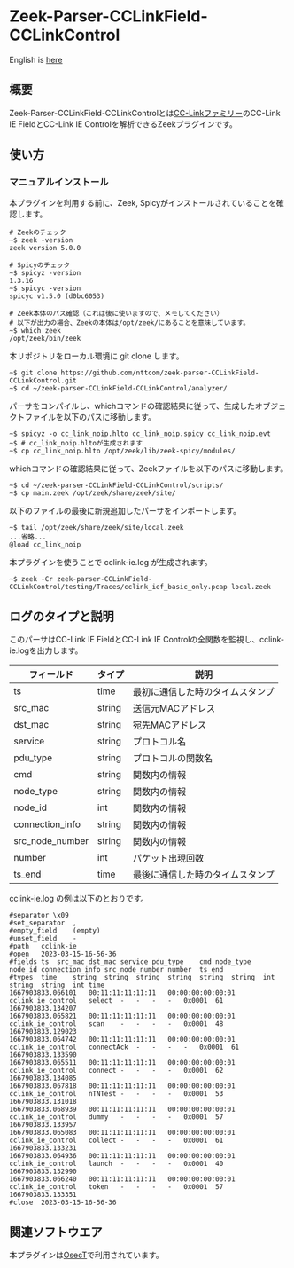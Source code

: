 # Zeek-Parser-CCLinkField-CCLinkControl

English is [here](https://github.com/nttcom/zeek-parser-CCLinkField-CCLinkControl/blob/main/README_en.md)

## 概要

Zeek-Parser-CCLinkField-CCLinkControlとは[CC-Linkファミリー](https://www.cc-link.org/ja/cclink/index.html)のCC-Link IE FieldとCC-Link IE Controlを解析できるZeekプラグインです。

## 使い方

### マニュアルインストール

本プラグインを利用する前に、Zeek, Spicyがインストールされていることを確認します。

```
# Zeekのチェック
~$ zeek -version
zeek version 5.0.0

# Spicyのチェック
~$ spicyz -version
1.3.16
~$ spicyc -version
spicyc v1.5.0 (d0bc6053)

# Zeek本体のパス確認（これは後に使いますので、メモしてください）
# 以下が出力の場合、Zeekの本体は/opt/zeek/にあることを意味しています。
~$ which zeek
/opt/zeek/bin/zeek
```

本リポジトリをローカル環境に git clone します。

```
~$ git clone https://github.com/nttcom/zeek-parser-CCLinkField-CCLinkControl.git
~$ cd ~/zeek-parser-CCLinkField-CCLinkControl/analyzer/ 
```

パーサをコンパイルし、whichコマンドの確認結果に従って、生成したオブジェクトファイルを以下のパスに移動します。

```
~$ spicyz -o cc_link_noip.hlto cc_link_noip.spicy cc_link_noip.evt
~$ # cc_link_noip.hltoが生成されます
~$ cp cc_link_noip.hlto /opt/zeek/lib/zeek-spicy/modules/
```

whichコマンドの確認結果に従って、Zeekファイルを以下のパスに移動します。

```
~$ cd ~/zeek-parser-CCLinkField-CCLinkControl/scripts/
~$ cp main.zeek /opt/zeek/share/zeek/site/
```

以下のファイルの最後に新規追加したパーサをインポートします。

```
~$ tail /opt/zeek/share/zeek/site/local.zeek
...省略...
@load cc_link_noip
```

本プラグインを使うことで cclink-ie.log が生成されます。

```
~$ zeek -Cr zeek-parser-CCLinkField-CCLinkControl/testing/Traces/cclink_ief_basic_only.pcap local.zeek
```

## ログのタイプと説明

このパーサはCC-Link IE FieldとCC-Link IE Controlの全関数を監視し、cclink-ie.logを出力します。

| フィールド | タイプ | 説明 |
| --- | --- | --- |
| ts | time | 最初に通信した時のタイムスタンプ |
| src_mac | string | 送信元MACアドレス |
| dst_mac | string | 宛先MACアドレス |
| service | string | プロトコル名 |
| pdu_type | string | プロトコルの関数名 |
| cmd | string | 関数内の情報 |
| node_type | string | 関数内の情報 |
| node_id | int | 関数内の情報 |
| connection_info | string | 関数内の情報 |
| src_node_number | string | 関数内の情報 |
| number | int | パケット出現回数 |
| ts_end | time | 最後に通信した時のタイムスタンプ |

cclink-ie.log の例は以下のとおりです。

```
#separator \x09
#set_separator	,
#empty_field	(empty)
#unset_field	-
#path	cclink-ie
#open	2023-03-15-16-56-36
#fields	ts	src_mac	dst_mac	service	pdu_type	cmd	node_type	node_id	connection_info	src_node_number	number	ts_end
#types	time	string	string	string	string	string	string	int	string	string	int	time
1667903833.066101	00:11:11:11:11:11	00:00:00:00:00:01	cclink_ie_control	select	-	-	-	-	0x0001	61	1667903833.134207
1667903833.065821	00:11:11:11:11:11	00:00:00:00:00:01	cclink_ie_control	scan	-	-	-	-	0x0001	48	1667903833.129023
1667903833.064742	00:11:11:11:11:11	00:00:00:00:00:01	cclink_ie_control	connectAck	-	-	-	-	0x0001	61	1667903833.133590
1667903833.065511	00:11:11:11:11:11	00:00:00:00:00:01	cclink_ie_control	connect	-	-	-	-	0x0001	62	1667903833.134085
1667903833.067818	00:11:11:11:11:11	00:00:00:00:00:01	cclink_ie_control	nTNTest	-	-	-	-	0x0001	53	1667903833.131018
1667903833.068939	00:11:11:11:11:11	00:00:00:00:00:01	cclink_ie_control	dummy	-	-	-	-	0x0001	57	1667903833.133957
1667903833.065083	00:11:11:11:11:11	00:00:00:00:00:01	cclink_ie_control	collect	-	-	-	-	0x0001	61	1667903833.133231
1667903833.064936	00:11:11:11:11:11	00:00:00:00:00:01	cclink_ie_control	launch	-	-	-	-	0x0001	40	1667903833.132990
1667903833.066240	00:11:11:11:11:11	00:00:00:00:00:01	cclink_ie_control	token	-	-	-	-	0x0001	57	1667903833.133351
#close	2023-03-15-16-56-36
```

## 関連ソフトウエア

本プラグインは[OsecT](https://github.com/nttcom/OsecT)で利用されています。
